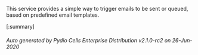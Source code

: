 






This service provides a simple way to trigger emails to be sent or queued, based on predefined email templates.

[:summary]

###### Auto generated by Pydio Cells Enterprise Distribution v2.1.0-rc2 on 26-Jun-2020
